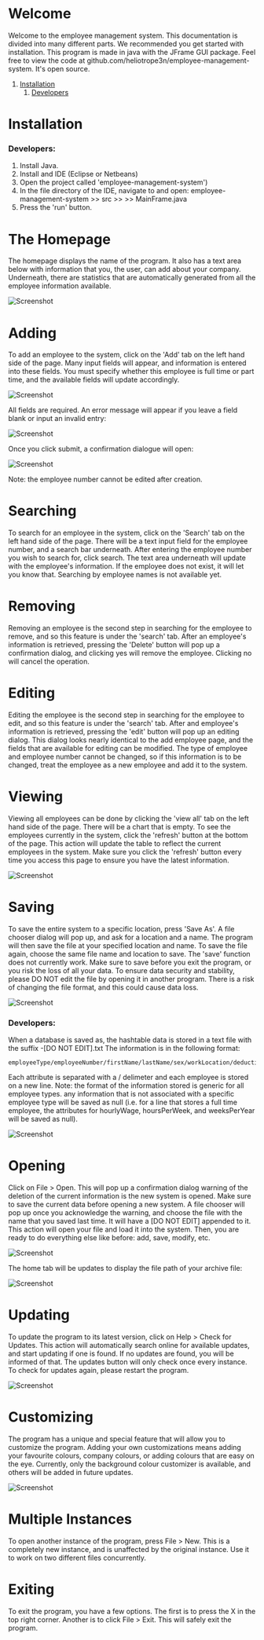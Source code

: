 <link rel="shortcut icon" type="image/png" href="{{ site.url }}/employee-management-system/favicon.png">

# Welcome

Welcome to the employee management system. This documentation is divided into many different parts. We recommended you get started with installation. This program is made in java with the JFrame GUI package. Feel free to view the code at github.com/heliotrope3n/employee-management-system. It's open source.


1. [Installation](#installation)
    1. [Developers](#subinstallation)



# Installation <a name="installation"></a>

### Developers: <a name="subinstallation"></a>

1. Install Java.
2. Install and IDE (Eclipse or Netbeans)
3. Open the project called 'employee-management-system')
4. In the file directory of the IDE, navigate to  and open:
	employee-management-system >> src >> <default package> >> MainFrame.java
5. Press the 'run' button.

# The Homepage

The homepage displays the name of the program. It also has a text area below with information that you, the user, can add about your company. Underneath, there are statistics that are automatically generated from all the employee information available. 

![Screenshot](https://heliotrope3n.github.io/employee-management-system/home.png)

# Adding

To add an employee to the system, click on the 'Add' tab on the left hand side of the page. Many input fields will appear, and information is entered into these fields. You must specify whether this employee is full time or part time, and the available fields will update accordingly. 

![Screenshot](https://heliotrope3n.github.io/employee-management-system/add.png)

All fields are required. An error message will appear if you leave a field blank or input an invalid entry:

![Screenshot](https://heliotrope3n.github.io/employee-management-system/adderror.png)

Once you click submit, a confirmation dialogue will open:

![Screenshot](https://heliotrope3n.github.io/employee-management-system/addconfirm.png)

Note: the employee number cannot be edited after creation.


# Searching

To search for an employee in the system, click on the 'Search' tab on the left hand side of the page. There will be a text input field for the employee number, and a search bar underneath. After entering the employee number you wish to search for, click search. The text area underneath will update with the employee's information. If the employee does not exist, it will let you know that. Searching by employee names is not available yet.

# Removing

Removing an employee is the second step in searching for the employee to remove, and so this feature is under the 'search' tab. After an employee's information is retrieved, pressing the 'Delete' button will pop up a confirmation dialog, and clicking yes will remove the employee. Clicking no will cancel the operation.

# Editing

Editing the employee is the second step in searching for the employee to edit, and so this feature is under the 'search' tab. After and employee's information is retrieved, pressing the 'edit' button will pop up an editing dialog. This dialog looks nearly identical to the add employee page, and the fields that are available for editing can be modified. The type of employee and employee number cannot be changed, so if this information is to be changed, treat the employee as a new employee and add it to the system.

# Viewing

Viewing all employees can be done by clicking the 'view all' tab on the left hand side of the page. There will be a chart that is empty. To see the employees currently in the system, click the 'refresh' button at the bottom of the page. This action will update the table to reflect the current employees in the system. Make sure you click the 'refresh' button every time you access this page to ensure you have the latest information.

![Screenshot](https://heliotrope3n.github.io/employee-management-system/viewall.png)

# Saving

To save the entire system to a specific location, press 'Save As'. A file chooser dialog will pop up, and ask for a location and a name. The program will then save the file at your specified location and name. To save the file again, choose the same file name and location to save. The 'save' function does not currently work. Make sure to save before you exit the program, or you risk the loss of all your data. To ensure data security and stability, please DO NOT edit the file by opening it in another program. There is a risk of changing the file format, and this could cause data loss.

![Screenshot](https://heliotrope3n.github.io/employee-management-system/saveas.png)

### Developers:

When a database is saved as, the hashtable data is stored in a text file with the suffix -[DO NOT EDIT].txt
The information is in the following format:

	employeeType/employeeNumber/firstName/lastName/sex/workLocation/deductionRate/yearlySalary/hourlyWage/hourPerWeek/weeksPerYear

Each attribute is separated with a / delimeter and each employee is stored on a new line.
Note: the format of the information stored is generic for all employee types. any information that is not associated with a specific employee type will be saved as null (i.e. for a line that stores a full time employee, the attributes for hourlyWage, hoursPerWeek, and weeksPerYear will be saved as null).


![Screenshot](https://heliotrope3n.github.io/employee-management-system/archive.png)

# Opening

Click on File > Open. This will pop up a confirmation dialog warning of the deletion of the current information is the new system is opened. Make sure to save the current data before opening a new system. A file chooser will pop up once you acknowledge the warning, and choose the file with the name that you saved last time. It will have a [DO NOT EDIT] appended to it. This action will open your file and load it into the system. Then, you are ready to do everything else like before: add, save, modify, etc.

![Screenshot](https://heliotrope3n.github.io/employee-management-system/open.png)

The home tab will be updates to display the file path of your archive file:

![Screenshot](https://heliotrope3n.github.io/employee-management-system/openedhome.png)

# Updating

To update the program to its latest version, click on Help > Check for Updates. This action will automatically search online for available updates, and start updating if one is found. If no updates are found, you will be informed of that. The updates button will only check once every instance. To check for updates again, please restart the program.


![Screenshot](https://heliotrope3n.github.io/employee-management-system/update.png)

# Customizing

The program has a unique and special feature that will allow you to customize the program. Adding your own customizations means adding your favourite colours, company colours, or adding colours that are easy on the eye. Currently, only the background colour customizer is available, and others will be added in future updates.

![Screenshot](https://heliotrope3n.github.io/employee-management-system/preferences.png)

# Multiple Instances

To open another instance of the program, press File > New. This is a completely new instance, and is unaffected by the original instance. Use it to work on two different files concurrently.

# Exiting

To exit the program, you have a few options. The first is to press the X in the top right corner. Another is to click File > Exit. This will safely exit the program.

